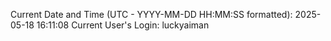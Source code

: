 Current Date and Time (UTC - YYYY-MM-DD HH:MM:SS formatted): 2025-05-18 16:11:08
Current User's Login: luckyaiman
